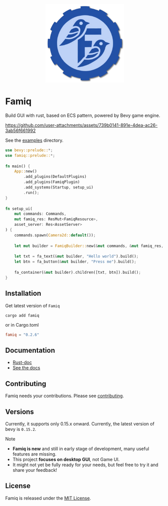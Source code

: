 <p align="center">
  <img width="250" src="logo.png">
</p>

# Famiq
Build GUI with rust, based on ECS pattern, powered by Bevy game engine.

https://github.com/user-attachments/assets/739b0141-891e-4dea-ac26-3ab56f661992

See the [examples](https://github.com/MuongKimhong/famiq/tree/master/examples) directory.

```rust
use bevy::prelude::*;
use famiq::prelude::*;

fn main() {
    App::new()
        .add_plugins(DefaultPlugins)
        .add_plugins(FamiqPlugin)
        .add_systems(Startup, setup_ui)
        .run();
}

fn setup_ui(
    mut commands: Commands,
    mut famiq_res: ResMut<FamiqResource>,
    asset_server: Res<AssetServer>
) {
    commands.spawn(Camera2d::default());

    let mut builder = FamiqBuilder::new(&mut commands, &mut famiq_res, &asset_server);

    let txt = fa_text(&mut builder, "Hello world").build();
    let btn = fa_button(&mut builder, "Press me").build();

    fa_container(&mut builder).children([txt, btn]).build();
}
```

## Installation
Get latest version of `Famiq`
```
cargo add famiq
```
or in Cargo.toml
```toml
famiq = "0.2.6"
```

## Documentation
- [Rust-doc](https://docs.rs/crate/famiq/latest)
- [See the docs](https://muongkimhong.github.io/famiq/)

## Contributing
Famiq needs your contributions. Please see [contributing](https://github.com/MuongKimhong/famiq/blob/master/CONTRIBUTING.md).

## Versions
Currently, it supports only 0.15.x onward. Currently, the latest version of bevy is `0.15.2`.


> [!NOTE]
> - **Famiq is new** and still in early stage of development, many useful features are missing.
> - This project **focuses on desktop GUI**, not Game UI.
> - It might not yet be fully ready for your needs, but feel free to try it and share your feedback!


## License
Famiq is released under the [MIT License](https://opensource.org/licenses/MIT).
